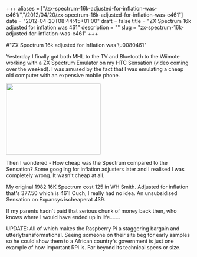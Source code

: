 +++
aliases = ["/zx-spectrum-16k-adjusted-for-inflation-was-e461/","/2012/04/20/zx-spectrum-16k-adjusted-for-inflation-was-e461"]
date = "2012-04-20T08:44:45+01:00"
draft = false
title = "ZX Spectrum 16k adjusted for inflation was 461"
description = ""
slug = "zx-spectrum-16k-adjusted-for-inflation-was-e461"
+++

#"ZX Spectrum 16k adjusted for inflation was \u0080461"

Yesterday I finally got both MHL to the TV and Bluetooth to the Wiimote working with a ZX Spectrum Emulator on my HTC Sensation (video coming over the weeked). I was amused by the fact that I was emulating a cheap old computer with an expensive mobile phone.

<a href="https://s3-eu-west-1.amazonaws.com/conoroneill.net/wp-content/uploads/2012/04/Manic_Miner_Screenshot.png"><img class="size-full wp-image-685 aligncenter" title="Manic_Miner_Screenshot" src="https://s3-eu-west-1.amazonaws.com/conoroneill.net/wp-content/uploads/2012/04/Manic_Miner_Screenshot.png" alt="" width="256" height="192" /></a>

Then I wondered - How cheap was the Spectrum compared to the Sensation? Some googling for inflation adjusters later and I realised I was completely wrong. It wasn't cheap at all.

My original 1982 16K Spectrum cost 125 in WH Smith. Adjusted for inflation that's 377.50 which is 461! Ouch, I really had no idea. An unsubsidised Sensation on Expansys ischeaperat 439.

If my parents hadn't paid that serious chunk of money back then, who knows where I would have ended up in life.......

UPDATE: All of which makes the Raspberry Pi a staggering bargain and utterlytransformational. Seeing someone on their site beg for early samples so he could show them to a African country's government is just one example of how important RPi is. Far beyond its technical specs or size.